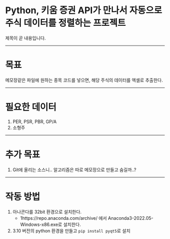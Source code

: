# Python, 키움 증권 API가 만나서 자동으로 주식 데이터를 정렬하는 프로젝트

제목이 곧 내용입니다.

---

# 목표
메모장같은 파일에 원하는 종목 코드를 넣으면, 해당 주식의 데이터를 엑셀로 추출한다.

---
# 필요한 데이터
1. PER, PSR, PBR, GP/A
2. 소형주

---
# 추가 목표
1. Git에 올리는 소스니.. 알고리즘은 따로 메모장으로 만들고 숨길까..?

--- 
# 작동 방법
1. 아나콘다를 32bit 환경으로  설치한다. 
    - 1https://repo.anaconda.com/archive/ 에서 Anaconda3-2022.05-Windows-x86.exe로 설치한다.
2. 3.10 버전의 python 환경을 만들고 
```pip install pyqt5```로 설치